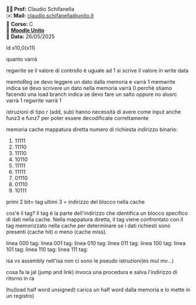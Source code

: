 **👨‍🏫 Prof:** Claudio Schifanella  
✉️ **Mail:** [claudio.schifanella@unito.it](mailto:claudio.schifanella@unito.it)  
📌 **Corso:** C  
🔗 **[Moodle Unito](https://informatica.i-learn.unito.it/course/view.php?id=3106)**  
📅 **Data:** 26/05/2025

ld x10,0(x11)

quanto varrà 

regwrite se il valore di controllo è uguale ad 1 si scrive il valore in write data 

memtoReg se devo leggere un dato dalla memoria  e varrà 1
memwrite indica se devo scrivere un dato nella memoria  varrà 0 perchè stiamo facendo una load
branch indica se devo fare un salto oppure no
alusrc varrà 1
regwrite varrà 1

istruzioni di tipo r (add, sub) hanno necessità di avere come input anche funz3 e funz7 per poter essere decodificate correttamente

memoria cache mappatura diretta
numero di richiesta indirizzo binario:
1. 11111
2. 11110
3. 11110
4. 10110
5. 11111
6. 11111
7. 01110
8. 01110
9. 10111

primi 2 bit= tag 
ultimi 3 = indirizzo del blocco nella cache

cos'è il tag?
Il tag è la parte dell'indirizzo che identifica un blocco specifico di dati nella cache. Nella mappatura diretta, il tag viene confrontato con il tag memorizzato nella cache per determinare se i dati richiesti sono presenti (cache hit) o meno (cache miss).

linea 000 tag: 
linea 001 tag:
linea 010 tag:
linea 011 tag:
linea 100 tag:
linea 101 tag:
linea 110 tag:
linea 111 tag:

isa vs assembly nell'isa non ci sono le pseudo istruzioni(es mul mv...)

cosa fa la jal (jump and link) invoca una procedura e salva l'indirizzo di ritorno in ra 

lhu(load half word unsigned) carica un half word dalla memoria e lo mette in un registro)



